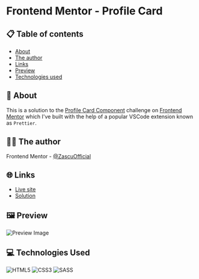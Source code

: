 # Frontend Mentor - Profile Card

## 📋 Table of contents

- [About](#-about)
- [The author](#-the-author)
- [Links](#-links)
- [Preview](#-preview)
- [Technologies used](#-technologies-used)

## 📖 About

This is a solution to the [Profile Card Component]() challenge on [Frontend Mentor](https://www.frontendmentor.io/) which I've built with the help of a popular VSCode extension known as `Prettier`.

## 🧑‍💻 The author

Frontend Mentor - [@ZascuOfficial](https://www.frontendmentor.io/profile/ZascuOfficial 'The link to my Frontend Mentor profile')

## 🌐 Links

- [Live site](# 'The URL of the live site - Not available')
- [Solution](# 'The URL of the solution - Not available')

## 🖼️ Preview

![Preview Image](# 'The preview image of the solution - Not available')

## 💻 Technologies Used

![HTML5](https://img.shields.io/badge/html5-%23E34F26.svg?style=for-the-badge&logo=html5&logoColor=white)
![CSS3](https://img.shields.io/badge/css3-%231572B6.svg?style=for-the-badge&logo=css3&logoColor=white)
![SASS](https://img.shields.io/badge/SASS-hotpink.svg?style=for-the-badge&logo=SASS&logoColor=white)
